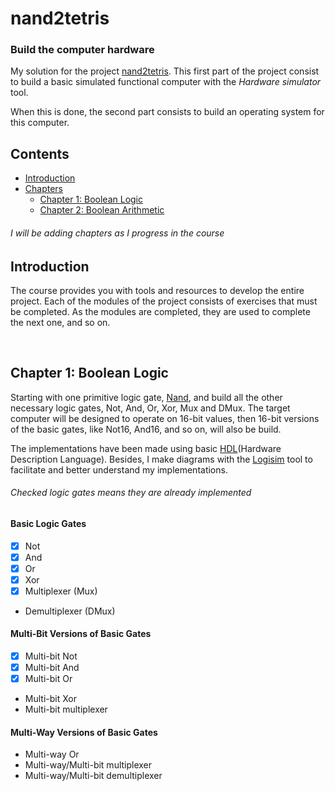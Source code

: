 # nand2tetris

### Build the computer hardware

My solution for the project [nand2tetris](https://www.nand2tetris.org/course). This first part of the project consist to build a basic simulated functional computer with the _Hardware simulator_ tool. 

When this is done, the second part consists to build an operating system for this computer.


## Contents
- [Introduction](#Introduction)
- [Chapters](#Chapters)
    - [Chapter 1: Boolean Logic](#Chapter_1)
    - [Chapter 2: Boolean Arithmetic](#Chapter_2)

###### *I will be adding chapters as I progress in the course*

<a name='Introduction'></a>
 
## Introduction

The course provides you with tools and resources to develop the entire project. Each of the modules of the project consists of exercises that must be completed. As the modules are completed, they are used to complete the next one, and so on.

<br>

<a name='Chapters'></a>

<a name='Chapter_1'></a>
 
## Chapter 1: Boolean Logic

Starting with one primitive logic gate, [Nand](https://en.wikipedia.org/wiki/NAND_gate), and build all the other necessary logic gates, Not, And, Or, Xor, Mux and DMux.
The target computer will be designed to operate on 16-bit values, then 16-bit versions of the basic gates, like Not16,
And16, and so on, will also be build.

The implementations have been made using basic [HDL](https://en.wikipedia.org/wiki/Hardware_description_language)(Hardware Description Language). Besides, I make diagrams with the [Logisim](http://www.cburch.com/logisim/index.html) tool to facilitate and better understand my implementations.


###### *Checked logic gates means they are already implemented*

#### Basic Logic Gates
- [x] Not
- [x] And
- [x] Or
- [x] Xor
- [x] Multiplexer (Mux)
- Demultiplexer (DMux)

#### Multi-Bit Versions of Basic Gates
- [x] Multi-bit Not
- [x] Multi-bit And
- [x] Multi-bit Or
- Multi-bit Xor
- Multi-bit multiplexer

#### Multi-Way Versions of Basic Gates
- Multi-way Or
- Multi-way/Multi-bit multiplexer
- Multi-way/Multi-bit demultiplexer

